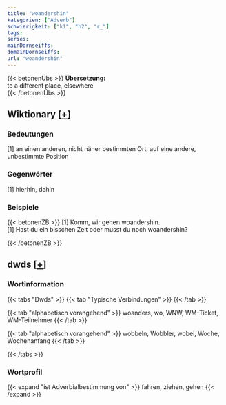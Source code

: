 ```yaml
---
title: "woandershin"
kategorien: ["Adverb"]
schwierigkeit: ["k1", "h2", "r_"]
tags:
series:
mainDornseiffs:
domainDornseiffs:
url: "woandershin"
---
```


{{< betonenÜbs >}}
**Übersetzung:**  
to a different place, elsewhere  
{{< /betonenÜbs >}}

## Wiktionary [[+](https://de.wiktionary.org/wiki/woandershin)]

### Bedeutungen
[1] an einen anderen, nicht näher bestimmten Ort, auf eine andere, unbestimmte Position  

### Gegenwörter
[1] hierhin, dahin  

### Beispiele
{{< betonenZB >}}
[1] Komm, wir gehen woandershin.  
[1] Hast du ein bisschen Zeit oder musst du noch woandershin?  

{{< /betonenZB >}}


## dwds [[+](https://www.dwds.de/wb/woandershin)]

### Wortinformation
{{< tabs "Dwds" >}}
{{< tab "Typische Verbindungen" >}}
{{< /tab >}}

{{< tab "alphabetisch vorangehend" >}}
woanders, wo, WNW, WM-Ticket, WM-Teilnehmer
{{< /tab >}}

{{< tab "alphabetisch vorangehend" >}}
wobbeln, Wobbler, wobei, Woche, Wochenanfang
{{< /tab >}}

{{< /tabs >}}

### Wortprofil
{{< expand "ist Adverbialbestimmung von" >}} fahren, ziehen, gehen {{< /expand >}}

